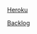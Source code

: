 [Heroku](https://frozen-dawn-89255.herokuapp.com)

[Backlog](https://docs.google.com/spreadsheets/d/1jfjklsfU010FvHHj6rzSbhvvMsHWwTzUubCUJlhY1pw/) 
